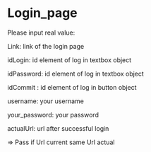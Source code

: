 # Login_page

Please input real value:

Link: link of the login page 

idLogin: id element of log in textbox object 

idPassword: id element of log in textbox object 

idCommit : id element of log in button object 

username: your username

your_password: your password

actualUrl: url after successful login 

=> Pass if Url current same Url actual
